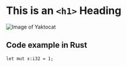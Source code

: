 # This is an `<h1>` Heading

![Image of Yaktocat](https://octodex.github.com/images/yaktocat.png)

## Code example in Rust
```
let mut x:i32 = 1;
```

